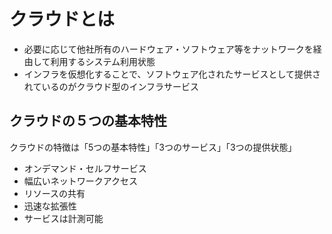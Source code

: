 # クラウドとは
- 必要に応じて他社所有のハードウェア・ソフトウェア等をナットワークを経由して利用するシステム利用状態
- インフラを仮想化することで、ソフトウェア化されたサービスとして提供されているのがクラウド型のインフラサービス

## クラウドの５つの基本特性
クラウドの特徴は「5つの基本特性」「3つのサービス」「3つの提供状態」

- オンデマンド・セルフサービス
- 幅広いネットワークアクセス
- リソースの共有
- 迅速な拡張性
- サービスは計測可能